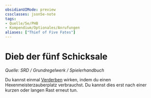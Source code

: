 ```yaml
---
obsidianUIMode: preview
cssclasses: json5e-note
tags:
- Quelle/5e/PHB
- Kompendium/Optionales/Anrufungen
aliases: ["Thief of Five Fates"]
---
```

# Dieb der fünf Schicksale
*Quelle: SRD / Grundregelwerk / Spielerhandbuch*  

Du kannst einmal [Verderben](../../Zauber/Verderben.md) wirken, indem du einen Hexenmeisterzauberplatz verbrauchst. Du kannst dies erst nach einer kurzen oder langen Rast erneut tun.